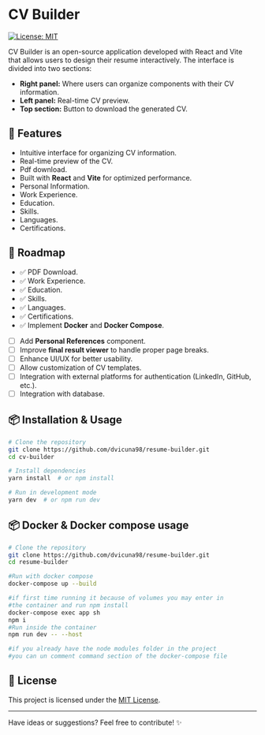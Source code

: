 # CV Builder

[![License: MIT](https://img.shields.io/badge/License-MIT-yellow.svg)](https://opensource.org/licenses/MIT)

CV Builder is an open-source application developed with React and Vite that allows users to design their resume interactively. The interface is divided into two sections:
- **Right panel:** Where users can organize components with their CV information.
- **Left panel:** Real-time CV preview.
- **Top section:** Button to download the generated CV.

## 🚀 Features
- Intuitive interface for organizing CV information.
- Real-time preview of the CV.
- Pdf download.
- Built with **React** and **Vite** for optimized performance.
- Personal Information.
- Work Experience.
- Education.
- Skills.
- Languages.
- Certifications.

## 📌 Roadmap
- ✅ PDF Download.
- ✅ Work Experience.
- ✅ Education.
- ✅ Skills.
- ✅ Languages.
- ✅ Certifications.
- ✅ Implement **Docker** and **Docker Compose**.
- [ ] Add **Personal References** component.
- [ ] Improve **final result viewer** to handle proper page breaks.
- [ ] Enhance UI/UX for better usability.
- [ ] Allow customization of CV templates.
- [ ] Integration with external platforms for authentication (LinkedIn, GitHub, etc.).
- [ ] Integration with database.

## 📦 Installation & Usage
```bash
# Clone the repository
git clone https://github.com/dvicuna98/resume-builder.git
cd cv-builder

# Install dependencies
yarn install  # or npm install

# Run in development mode
yarn dev  # or npm run dev
```

## 📦 Docker & Docker compose usage
```bash
# Clone the repository
git clone https://github.com/dvicuna98/resume-builder.git
cd resume-builder

#Run with docker compose
docker-compose up --build 

#if first time running it because of volumes you may enter in 
#the container and run npm install
docker-compose exec app sh
npm i
#Run inside the container
npm run dev -- --host

#if you already have the node modules folder in the project 
#you can un comment command section of the docker-compose file
```

## 📜 License
This project is licensed under the [MIT License](https://opensource.org/licenses/MIT).

---
Have ideas or suggestions? Feel free to contribute! ✨